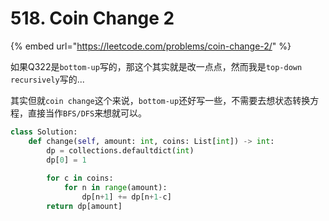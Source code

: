 # 518. Coin Change 2

{% embed url="https://leetcode.com/problems/coin-change-2/" %}

如果Q322是`bottom-up`写的，那这个其实就是改一点点，然而我是`top-down` `recursively`写的...

其实但就`coin change`这个来说，`bottom-up`还好写一些，不需要去想状态转换方程，直接当作`BFS/DFS`来想就可以。

```python
class Solution:
    def change(self, amount: int, coins: List[int]) -> int:
        dp = collections.defaultdict(int)
        dp[0] = 1
        
        for c in coins:
            for n in range(amount):
                dp[n+1] += dp[n+1-c]
        return dp[amount]
```

